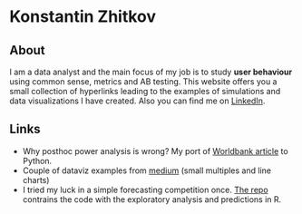 # Konstantin Zhitkov

## About
I am a data analyst and the main focus of my job is to study __user behaviour__ using common sense, metrics and AB testing. This website offers you a small collection of hyperlinks leading to the examples of simulations and data visualizations I have created. Also you can find me on [LinkedIn](https://www.linkedin.com/in/kzhitkov).

## Links

- Why posthoc power analysis is wrong? My port of [Worldbank article](https://github.com/zhitkovk/stats/blob/main/worldbank_article/worldbank_posthoc_power.ipynb) to Python.
- Couple of dataviz examples from [medium](https://medium.com/@zhitkovk) (small multiples and line charts)
- I tried my luck in a simple forecasting competition once. [The repo](https://github.com/zhitkovk/vc_robot) contrains the code with the exploratory analysis and predictions in R.
